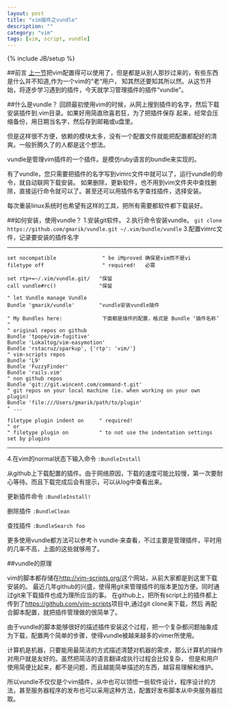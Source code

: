 ```yaml
---
layout: post
title: "vim插件之vundle"
description: ""
category: "vim"
tags: [vim, script, vundle]
---
```

{% include JB/setup %}

##前言
[上一节][1]把vim配置得可以使用了，但是都是从别人那抄过来的，有些东西是什么并不知道,作为一个vim的“老“用户，
知其然还要知其所以然。从这节开始，将逐步学习遇到的插件，今天就学习管理插件的插件“vundle”。

##什么是vundle？
回顾最初使用vim的时候，从网上搜到插件的名字，然后下载安装插件到.vim目录。如果好用简直欣喜若狂，为了把插件保存
起来，经常会压缩备份，用日期当名字，然后存到邮箱或u盘里。

但是这样很不方便，依赖的模块太多，没有一个配置文件就能把配置都配好的清爽。一般折腾久了的人都是这个想法。

vundle是管理vim插件的一个插件。是模仿ruby语言的bundle来实现的。

有了vundle，您只需要把插件的名字写到vimrc文件中就可以了，运行vundle的命令，就自动联网下载安装。
如果删除，更新软件，也不用到vim文件夹中查找删除，直接运行命令就可以了。甚至还可以用插件名字查找插件，选择安装。

每次重装linux系统时也希望有这样的工具，把所有需要都软件都下载装好。

##如何安装，使用vundle？
1.安装git软件。
2.执行命令安装vundle。
    `git clone https://github.com/gmarik/vundle.git ~/.vim/bundle/vundle`
3.配置vimrc文件，记录要安装的插件名字

---

	set nocompatible               " be iMproved 确保是vim而不是vi
	filetype off                   " required!   必需
	
	set rtp+=~/.vim/vundle.git/   "保留
	call vundle#rc()              "保留
	
	" let Vundle manage Vundle
	Bundle 'gmarik/vundle'        "vundle安装vundle插件
	
	" My Bundles here:             下面都是插件的配置，格式是 Bundle ‘插件名称’
	"
	" original repos on github
	Bundle 'tpope/vim-fugitive'
	Bundle 'Lokaltog/vim-easymotion'
	Bundle 'rstacruz/sparkup', {'rtp': 'vim/'}
	" vim-scripts repos
	Bundle 'L9'
	Bundle 'FuzzyFinder'
	Bundle 'rails.vim'
	" non github repos
	Bundle 'git://git.wincent.com/command-t.git'
	" git repos on your local machine (ie. when working on your own plugin)
	Bundle 'file:///Users/gmarik/path/to/plugin'
	" ...
	
	filetype plugin indent on     " required!
	" or 
	" filetype plugin on          " to not use the indentation settings set by plugins

---


4.在vim的normal状态下输入命令
`:BundleInstall`

从github上下载配置的插件。由于网络原因，下载的速度可能比较慢，第一次要耐心等待。而且下载完成后会有提示，可以从log中查看出来。

更新插件命令
`:BundleInstall!`

删除插件
`:BundleClean`
    
查找插件
`:BundleSearch foo`

更多使用vundle都方法可以参考·h vundle·来查看，不过主要是管理插件，平时用的几率不高，上面的这些就够用了。

##vundle的原理

vim的脚本都存储在<http://vim-scripts.org/>这个网站，从前大家都是到这里下载安装的。
最近几年github的兴盛，使得用git来管理插件的版本更加方便。同时通过git来下载插件也成为理所应当的事。
在github上，把所有script上的插件都上传到了<https://github.com/vim-scripts>项目中,通过git clone来下载，然后
再配合脚本配置，就把插件管理做的很简单了。

由于vundle的脚本能够很好的描述插件安装这个过程，把一个复杂都问题抽象成为下载，配置两个简单的步骤，使得vundle被越来越多的vimer所使用。

计算机是机器，只要能用最简洁的方式描述清楚对机器的需求，那么计算机的操作对用户就是友好的。虽然把简洁的语言翻译成执行过程会比较复杂，
但是和用户使用简便比起来，都不是问题，而且越能简单描述的东西，越容易理解和维护。

所以vundle不仅仅是个vim插件，从中也可以领悟一些软件设计，程序设计的方法，甚至服务器程序的发布也可以采用这种方法，配置好发布脚本从中央服务器拉取。

[1]:http://www.yunpengzhang.com/blog/2013/11/10/vim_config_tips/


